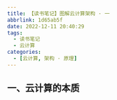 ```yaml
---
title: 【读书笔记】图解云计算架构 · 一
abbrlink: 1d65ab5f
date: 2022-12-11 20:40:29
tags:
  - 读书笔记
  - 云计算
categories:
  - [云计算, 架构 · 原理]
---
```


## 一、云计算的本质

